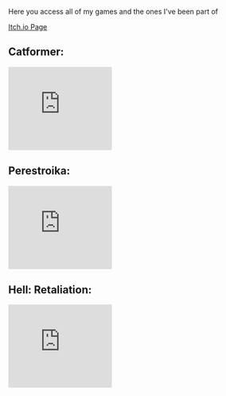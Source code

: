 Here you access all of my games and the ones I've been part of

[Itch.io Page](https://riesyeti.itch.io)

## Catformer:

<iframe src="https://itch.io/embed/670030?bg_color=222222&amp;fg_color=eeeeee&amp;link_color=a65bfa&amp;border_color=363636" width="208" height="167" frameborder="0"><a href="https://riesyeti.itch.io/catformer">Catformer by Riesyeti</a></iframe>


## Perestroika:

<iframe src="https://itch.io/embed/677649?dark=true" width="208" height="167" frameborder="0"><a href="https://riesyeti.itch.io/perestroika">Perestroika by Riesyeti</a></iframe>

## Hell: Retaliation:

<iframe src="https://itch.io/embed/1500520?dark=true" width="208" height="167" frameborder="0"><a href="https://riesyeti.itch.io/hell-retaliation">Hell: Retaliation by Riesyeti</a></iframe>
